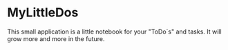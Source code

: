 # MyLittleDos
This small application is a little notebook for your "ToDo´s" and tasks. It will grow more and more in the future.
